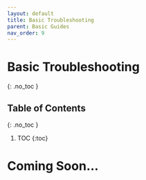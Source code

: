 ```yaml
---
layout: default
title: Basic Troubleshooting
parent: Basic Guides
nav_order: 9
---
```


# Basic Troubleshooting
{: .no_toc }

## Table of Contents
{: .no_toc }

1. TOC
{:toc}


# Coming Soon...
